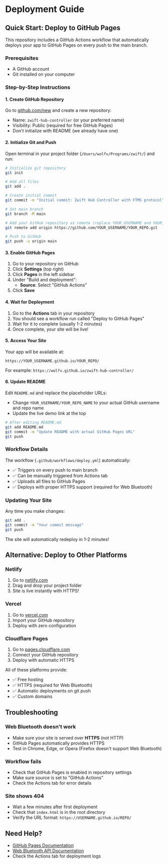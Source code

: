 # Deployment Guide

## Quick Start: Deploy to GitHub Pages

This repository includes a GitHub Actions workflow that automatically deploys your app to GitHub Pages on every push to the main branch.

### Prerequisites
- A GitHub account
- Git installed on your computer

### Step-by-Step Instructions

#### 1. Create GitHub Repository

Go to [github.com/new](https://github.com/new) and create a new repository:
- Name: `zwift-hub-controller` (or your preferred name)
- Visibility: Public (required for free GitHub Pages)
- Don't initialize with README (we already have one)

#### 2. Initialize Git and Push

Open terminal in your project folder (`/Users/wolfv/Programs/zwift/`) and run:

```bash
# Initialize git repository
git init

# Add all files
git add .

# Create initial commit
git commit -m "Initial commit: Zwift Hub Controller with FTMS protocol"

# Set main branch
git branch -M main

# Add your GitHub repository as remote (replace YOUR_USERNAME and YOUR_REPO)
git remote add origin https://github.com/YOUR_USERNAME/YOUR_REPO.git

# Push to GitHub
git push -u origin main
```

#### 3. Enable GitHub Pages

1. Go to your repository on GitHub
2. Click **Settings** (top right)
3. Click **Pages** in the left sidebar
4. Under "Build and deployment":
   - **Source**: Select "GitHub Actions"
5. Click **Save**

#### 4. Wait for Deployment

1. Go to the **Actions** tab in your repository
2. You should see a workflow run called "Deploy to GitHub Pages"
3. Wait for it to complete (usually 1-2 minutes)
4. Once complete, your site will be live!

#### 5. Access Your Site

Your app will be available at:
```
https://YOUR_USERNAME.github.io/YOUR_REPO/
```

For example: `https://wolfv.github.io/zwift-hub-controller/`

#### 6. Update README

Edit `README.md` and replace the placeholder URLs:
- Change `YOUR_USERNAME/YOUR_REPO_NAME` to your actual GitHub username and repo name
- Update the live demo link at the top

```bash
# After editing README.md
git add README.md
git commit -m "Update README with actual GitHub Pages URL"
git push
```

### Workflow Details

The workflow (`.github/workflows/deploy.yml`) automatically:
- ✅ Triggers on every push to main branch
- ✅ Can be manually triggered from Actions tab
- ✅ Uploads all files to GitHub Pages
- ✅ Deploys with proper HTTPS support (required for Web Bluetooth)

### Updating Your Site

Any time you make changes:
```bash
git add .
git commit -m "Your commit message"
git push
```

The site will automatically redeploy in 1-2 minutes!

## Alternative: Deploy to Other Platforms

### Netlify
1. Go to [netlify.com](https://netlify.com)
2. Drag and drop your project folder
3. Site is live instantly with HTTPS!

### Vercel
1. Go to [vercel.com](https://vercel.com)
2. Import your GitHub repository
3. Deploy with zero configuration

### Cloudflare Pages
1. Go to [pages.cloudflare.com](https://pages.cloudflare.com)
2. Connect your GitHub repository
3. Deploy with automatic HTTPS

All of these platforms provide:
- ✅ Free hosting
- ✅ HTTPS (required for Web Bluetooth)
- ✅ Automatic deployments on git push
- ✅ Custom domains

## Troubleshooting

### Web Bluetooth doesn't work
- Make sure your site is served over **HTTPS** (not HTTP)
- GitHub Pages automatically provides HTTPS
- Test in Chrome, Edge, or Opera (Firefox doesn't support Web Bluetooth)

### Workflow fails
- Check that GitHub Pages is enabled in repository settings
- Make sure source is set to "GitHub Actions"
- Check the Actions tab for error details

### Site shows 404
- Wait a few minutes after first deployment
- Check that `index.html` is in the root directory
- Verify the URL format: `https://USERNAME.github.io/REPO/`

## Need Help?

- [GitHub Pages Documentation](https://docs.github.com/en/pages)
- [Web Bluetooth API Documentation](https://developer.mozilla.org/en-US/docs/Web/API/Web_Bluetooth_API)
- Check the Actions tab for deployment logs
